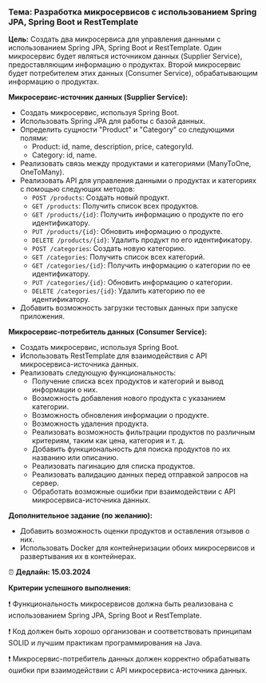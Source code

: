 ### Тема: Разработка микросервисов с использованием Spring JPA, Spring Boot и RestTemplate

__Цель:__
Создать два микросервиса для управления данными с использованием Spring JPA, Spring Boot и RestTemplate. 
Один микросервис будет являться источником данных (Supplier Service), предоставляющим информацию о продуктах. 
Второй микросервис будет потребителем этих данных (Consumer Service), обрабатывающим информацию о продуктах.

__Микросервис-источник данных (Supplier Service):__
* Создать микросервис, используя Spring Boot.
* Использовать Spring JPA для работы с базой данных.
* Определить сущности "Product" и "Category" со следующими полями:
    * Product: id, name, description, price, categoryId.
    * Category: id, name.
* Реализовать связь между продуктами и категориями (ManyToOne, OneToMany).
* Реализовать API для управления данными о продуктах и категориях с помощью следующих методов:
    * `POST /products`: Создать новый продукт.
    * `GET /products`: Получить список всех продуктов.
    * `GET /products/{id}`: Получить информацию о продукте по его идентификатору.
    * `PUT /products/{id}`: Обновить информацию о продукте.
    * `DELETE /products/{id}`: Удалить продукт по его идентификатору.
    * `POST /categories`: Создать новую категорию.
    * `GET /categories`: Получить список всех категорий.
    * `GET /categories/{id}`: Получить информацию о категории по ее идентификатору.
    * `PUT /categories/{id}`: Обновить информацию о категории.
    * `DELETE /categories/{id}`: Удалить категорию по ее идентификатору.
* Добавить возможность загрузки тестовых данных при запуске приложения.

__Микросервис-потребитель данных (Consumer Service):__
* Создать микросервис, используя Spring Boot.
* Использовать RestTemplate для взаимодействия с API микросервиса-источника данных.
* Реализовать следующую функциональность:
    * Получение списка всех продуктов и категорий и вывод информации о них.
    * Возможность добавления нового продукта с указанием категории.
    * Возможность обновления информации о продукте.
    * Возможность удаления продукта.
    * Реализовать возможность фильтрации продуктов по различным критериям, таким как цена, категория и т. д.
    * Добавить функциональность для поиска продуктов по их названию или описанию.
    * Реализовать пагинацию для списка продуктов.
    * Реализовать валидацию данных перед отправкой запросов на сервер.
    * Обработать возможные ошибки при взаимодействии с API микросервиса-источника данных.

__Дополнительное задание (по желанию):__
* Добавить возможность оценки продуктов и оставления отзывов о них.
* Использовать Docker для контейнеризации обоих микросервисов и развертывания их в контейнерах.

&#9200; __Дедлайн: 15.03.2024__

__Критерии успешного выполнения:__

❗️ Функциональность микросервисов должна быть реализована с использованием Spring JPA, Spring Boot и RestTemplate.

❗️ Код должен быть хорошо организован и соответствовать принципам SOLID и лучшим практикам программирования на Java.

❗️ Микросервис-потребитель данных должен корректно обрабатывать ошибки при взаимодействии с API микросервиса-источника данных.
